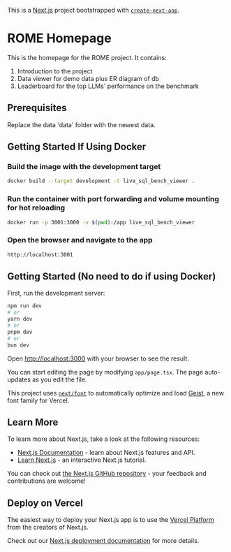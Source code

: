 This is a [Next.js](https://nextjs.org) project bootstrapped with [`create-next-app`](https://nextjs.org/docs/app/api-reference/cli/create-next-app).

# ROME Homepage

This is the homepage for the ROME project. It contains:
1. Introduction to the project
2. Data viewer for demo data plus ER diagram of db
3. Leaderboard for the top LLMs' performance on the benchmark


## Prerequisites
Replace the data 'data' folder with the newest data.

## Getting Started If Using Docker 

### Build the image with the development target
```bash 
docker build --target development -t live_sql_bench_viewer .
```

### Run the container with port forwarding and volume mounting for hot reloading
```bash
docker run -p 3001:3000 -v $(pwd):/app live_sql_bench_viewer
```

### Open the browser and navigate to the app
```bash
http://localhost:3001
```


## Getting Started (No need to do if using Docker)

First, run the development server:

```bash
npm run dev
# or
yarn dev
# or
pnpm dev
# or
bun dev
```

Open [http://localhost:3000](http://localhost:3000) with your browser to see the result.

You can start editing the page by modifying `app/page.tsx`. The page auto-updates as you edit the file.

This project uses [`next/font`](https://nextjs.org/docs/app/building-your-application/optimizing/fonts) to automatically optimize and load [Geist](https://vercel.com/font), a new font family for Vercel.

## Learn More

To learn more about Next.js, take a look at the following resources:

- [Next.js Documentation](https://nextjs.org/docs) - learn about Next.js features and API.
- [Learn Next.js](https://nextjs.org/learn) - an interactive Next.js tutorial.

You can check out [the Next.js GitHub repository](https://github.com/vercel/next.js) - your feedback and contributions are welcome!

## Deploy on Vercel

The easiest way to deploy your Next.js app is to use the [Vercel Platform](https://vercel.com/new?utm_medium=default-template&filter=next.js&utm_source=create-next-app&utm_campaign=create-next-app-readme) from the creators of Next.js.

Check out our [Next.js deployment documentation](https://nextjs.org/docs/app/building-your-application/deploying) for more details.
